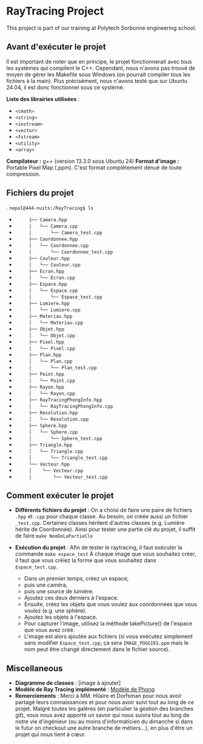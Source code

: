 
# RayTracing Project
This project is part of our training at Polytech Sorbonne engineering school.

## Avant d'exécuter le projet

Il est important de noter que en principe, le projet fonctionnerait avec tous les systèmes qui compilent le C++. Cependant, nous n'avons pas trouvé de moyen de gérer les Makefile sous Windows (on pourrait compiler tous les fichiers à la main). Plus précisément, nous n'avons testé que sur Ubuntu 24.04, il est donc fonctionnel sous ce système.

**Liste des librairies utilisées** :
- `<cmath>`
- `<string>`
- `<iostream>`
- `<vector>`
- `<fstream>`
- `<utility>`
- `<array>`

**Compilateur :** g++ (version 13.3.0 sous Ubuntu 24)
**Format d'image :** Portable Pixel Map (.ppm). C'est format complètement dénué de toute compression.

## Fichiers du projet

.
`nepal@444-nuits:/RayTracing$ ls`
- `     ├── Camera.hpp`
- `     │   └── Camera.cpp`
- `     │       └── Camera_test.cpp`
- `     ├── Coordonnee.hpp`
- `     │   └── Coordonnee.cpp`
- `     │       └── Coordonnee_test.cpp`
- `     ├── Couleur.hpp`
- `     │   └── Couleur.cpp`
- `     ├── Ecran.hpp`
- `     │   └── Ecran.cpp`
- `     ├── Espace.hpp`
- `     │   └── Espace.cpp`
- `     │       └── Espace_test.cpp`
- `     ├── Lumiere.hpp`
- `     │   └── Lumiere.cpp`
- `     ├── Materiau.hpp`
- `     │   └── Materiau.cpp`
- `     ├── Objet.hpp`
- `     │   └── Objet.cpp`
- `     ├── Pixel.hpp`
- `     │   └── Pixel.cpp`
- `     ├── Plan.hpp`
- `     │   └── Plan.cpp`
- `     │       └── Plan_test.cpp`
- `     ├── Point.hpp`
- `     │   └── Point.cpp`
- `     ├── Rayon.hpp`
- `     │   └── Rayon.cpp`
- `     ├── RayTracingPhongInfo.hpp`
- `     │   └── RayTracingPhongInfo.cpp`
- `     ├── Resolution.hpp`
- `     │   └── Resolution.cpp`
- `     ├── Sphere.hpp`
- `     │   └── Sphere.cpp`
- `     │       └── Sphere_test.cpp`
- `     ├── Triangle.hpp`
- `     │   └── Triangle.cpp`
- `     │       └── Triangle_test.cpp`
- `     └── Vecteur.hpp`
- `     │    └── Vecteur.cpp`
- `     │        └── Vecteur_test.cpp`

## Comment exécuter le projet

- **Différents fichiers du projet** :
  On a choisi de faire une paire de fichiers `.hpp` et `.cpp` pour chaque classe. Au besoin, on créée aussi un fichier `_test.cpp`. Certaines classes héritent d'autres classes (e.g. Lumière hérite de Coordonnée). Ainsi pour tester une partie clé du projet, il suffit de faire `make NomDeLaPartieCle`

- **Exécution du projet** :
Afin de tester le raytracing, il faut exécuter la commande
  `make espace_test` 
  À chaque image que vous souhaitez créer, il faut que vous créiez  la forme que vous souhaitez dans `Espace_test.cpp`.
  - Dans un premier temps, créez un espace,
  - puis une caméra,
  - puis une source de lumière.
  - Ajoutez ces deux derniers à l'espace.
  - Ensuite, créez les objets que vous voulez aux coordonnées que vous voulez (e.g. une sphère).
  - Ajoutez les objets à l'espace.
  - Pour capturer l'image, utilisez la méthode takePicture() de l'espace que vous avez créé.
  - L'image est alors ajoutée aux fichiers (si vous exécutez simplement sans modifier `Espace_test.cpp`, ça sera `IMAGE_POGGIES.ppm` mais le nom peut être changé directement dans le fichier source).
 
## Miscellaneous
- **Diagramme de classes** : [image à ajouter]
- **Modèle de Ray Tracing implémenté** : [Modèle de Phong](https://en.wikipedia.org/wiki/Phong_reflection_model)
- **Remerciements** : Merci à MM. Hilaire et Dorfsman pour nous avoir partagé leurs connaissances et pour nous avoir suivi tout au long de ce projet. Malgré toutes les galères (en particulier la gestion des branches git), vous nous avez apporté un savoir qui nous suivra tout au long de notre vie d'ingénieur (ou au moins d'informaticien du dimanche si dans le futur on checkout une autre branche de métiers...), en plus d'être un projet qui nous tient à cœur.

